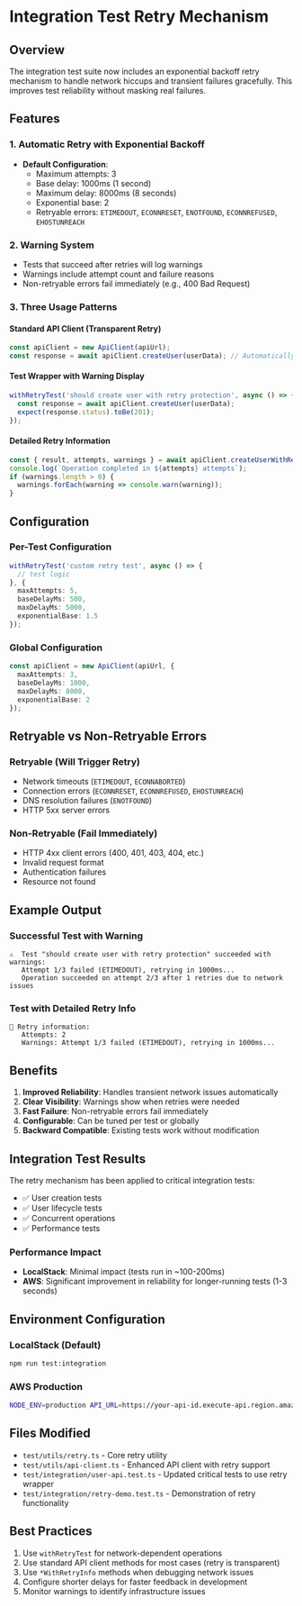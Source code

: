 # Integration Test Retry Mechanism

## Overview

The integration test suite now includes an exponential backoff retry mechanism to handle network hiccups and transient failures gracefully. This improves test reliability without masking real failures.

## Features

### 1. Automatic Retry with Exponential Backoff

- **Default Configuration**:
  - Maximum attempts: 3
  - Base delay: 1000ms (1 second)
  - Maximum delay: 8000ms (8 seconds)
  - Exponential base: 2
  - Retryable errors: `ETIMEDOUT`, `ECONNRESET`, `ENOTFOUND`, `ECONNREFUSED`, `EHOSTUNREACH`

### 2. Warning System

- Tests that succeed after retries will log warnings
- Warnings include attempt count and failure reasons
- Non-retryable errors fail immediately (e.g., 400 Bad Request)

### 3. Three Usage Patterns

#### Standard API Client (Transparent Retry)
```typescript
const apiClient = new ApiClient(apiUrl);
const response = await apiClient.createUser(userData); // Automatically retries on network issues
```

#### Test Wrapper with Warning Display
```typescript
withRetryTest('should create user with retry protection', async () => {
  const response = await apiClient.createUser(userData);
  expect(response.status).toBe(201);
});
```

#### Detailed Retry Information
```typescript
const { result, attempts, warnings } = await apiClient.createUserWithRetryInfo(userData);
console.log(`Operation completed in ${attempts} attempts`);
if (warnings.length > 0) {
  warnings.forEach(warning => console.warn(warning));
}
```

## Configuration

### Per-Test Configuration
```typescript
withRetryTest('custom retry test', async () => {
  // test logic
}, {
  maxAttempts: 5,
  baseDelayMs: 500,
  maxDelayMs: 5000,
  exponentialBase: 1.5
});
```

### Global Configuration
```typescript
const apiClient = new ApiClient(apiUrl, {
  maxAttempts: 3,
  baseDelayMs: 1000,
  maxDelayMs: 8000,
  exponentialBase: 2
});
```

## Retryable vs Non-Retryable Errors

### Retryable (Will Trigger Retry)
- Network timeouts (`ETIMEDOUT`, `ECONNABORTED`)
- Connection errors (`ECONNRESET`, `ECONNREFUSED`, `EHOSTUNREACH`)
- DNS resolution failures (`ENOTFOUND`)
- HTTP 5xx server errors

### Non-Retryable (Fail Immediately)
- HTTP 4xx client errors (400, 401, 403, 404, etc.)
- Invalid request format
- Authentication failures
- Resource not found

## Example Output

### Successful Test with Warning
```
⚠️  Test "should create user with retry protection" succeeded with warnings:
   Attempt 1/3 failed (ETIMEDOUT), retrying in 1000ms...
   Operation succeeded on attempt 2/3 after 1 retries due to network issues
```

### Test with Detailed Retry Info
```
🔄 Retry information:
   Attempts: 2
   Warnings: Attempt 1/3 failed (ETIMEDOUT), retrying in 1000ms...
```

## Benefits

1. **Improved Reliability**: Handles transient network issues automatically
2. **Clear Visibility**: Warnings show when retries were needed
3. **Fast Failure**: Non-retryable errors fail immediately
4. **Configurable**: Can be tuned per test or globally
5. **Backward Compatible**: Existing tests work without modification

## Integration Test Results

The retry mechanism has been applied to critical integration tests:

- ✅ User creation tests
- ✅ User lifecycle tests  
- ✅ Concurrent operations
- ✅ Performance tests

### Performance Impact

- **LocalStack**: Minimal impact (tests run in ~100-200ms)
- **AWS**: Significant improvement in reliability for longer-running tests (1-3 seconds)

## Environment Configuration

### LocalStack (Default)
```bash
npm run test:integration
```

### AWS Production
```bash
NODE_ENV=production API_URL=https://your-api-id.execute-api.region.amazonaws.com/prod npm test -- --testPathPatterns=your-test.ts
```

## Files Modified

- `test/utils/retry.ts` - Core retry utility
- `test/utils/api-client.ts` - Enhanced API client with retry support
- `test/integration/user-api.test.ts` - Updated critical tests to use retry wrapper
- `test/integration/retry-demo.test.ts` - Demonstration of retry functionality

## Best Practices

1. Use `withRetryTest` for network-dependent operations
2. Use standard API client methods for most cases (retry is transparent)
3. Use `*WithRetryInfo` methods when debugging network issues
4. Configure shorter delays for faster feedback in development
5. Monitor warnings to identify infrastructure issues

